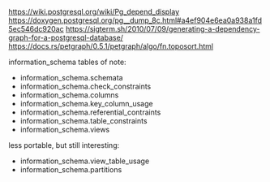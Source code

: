 https://wiki.postgresql.org/wiki/Pg_depend_display
https://doxygen.postgresql.org/pg__dump_8c.html#a4ef904e6ea0a938a1fd5ec546dc920ac
https://sigterm.sh/2010/07/09/generating-a-dependency-graph-for-a-postgresql-database/
https://docs.rs/petgraph/0.5.1/petgraph/algo/fn.toposort.html

information_schema tables of note:

- information_schema.schemata
- information_schema.check_constraints
- information_schema.columns
- information_schema.key_column_usage
- information_schema.referential_contraints
- information_schema.table_constraints
- information_schema.views

less portable, but still interesting:

- information_schema.view_table_usage
- information_schema.partitions
